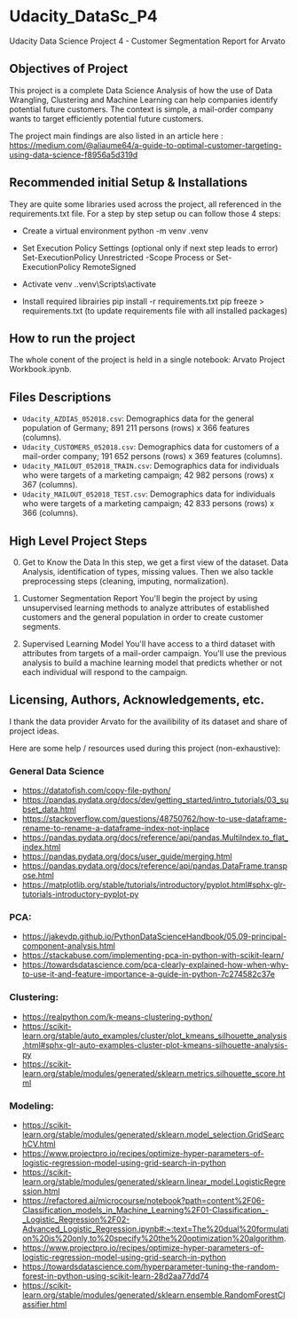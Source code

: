 # Udacity_DataSc_P4
Udacity Data Science Project 4 - Customer Segmentation Report for Arvato

## Objectives of Project
This project is a complete Data Science Analysis of how the use of Data Wrangling, Clustering and Machine Learning can help companies identify potential future customers.
The context is simple, a mail-order company wants to target efficiently potential future customers.

The project main findings are also listed in an article here : https://medium.com/@aliaume64/a-guide-to-optimal-customer-targeting-using-data-science-f8956a5d319d
## Recommended initial Setup & Installations

They are quite some libraries used across the project, all referenced in the requirements.txt file. For a step by step setup ou can follow those 4 steps:

- Create a virtual environment python -m venv .venv

- Set Execution Policy Settings (optional only if next step leads to error) Set-ExecutionPolicy Unrestricted -Scope Process or Set-ExecutionPolicy RemoteSigned

- Activate venv ..venv\Scripts\activate

- Install required librairies pip install -r requirements.txt pip freeze > requirements.txt (to update requirements file with all installed packages)

## How to run the project

The whole conent of the project is held in a single notebook: Arvato Project Workbook.ipynb.


## Files Descriptions

- `Udacity_AZDIAS_052018.csv`: Demographics data for the general population of Germany; 891 211 persons (rows) x 366 features (columns).
- `Udacity_CUSTOMERS_052018.csv`: Demographics data for customers of a mail-order company; 191 652 persons (rows) x 369 features (columns).
- `Udacity_MAILOUT_052018_TRAIN.csv`: Demographics data for individuals who were targets of a marketing campaign; 42 982 persons (rows) x 367 (columns).
- `Udacity_MAILOUT_052018_TEST.csv`: Demographics data for individuals who were targets of a marketing campaign; 42 833 persons (rows) x 366 (columns).

## High Level Project Steps
0. Get to Know the Data
In this step, we get a first view of the dataset. Data Analysis, identification of types, missing values.
Then we also tackle preprocessing steps (cleaning, imputing, normalization).

1. Customer Segmentation Report
You'll begin the project by using unsupervised learning methods to analyze attributes of established customers and the general population in order to create customer segments.

2. Supervised Learning Model
You'll have access to a third dataset with attributes from targets of a mail-order campaign. You'll use the previous analysis to build a machine learning model that predicts whether or not each individual will respond to the campaign.

## Licensing, Authors, Acknowledgements, etc.

I thank the data provider Arvato for the availibility of its dataset and share of project ideas.

Here are some help / resources used during this project (non-exhaustive):
### General Data Science

- https://datatofish.com/copy-file-python/
- https://pandas.pydata.org/docs/dev/getting_started/intro_tutorials/03_subset_data.html
- https://stackoverflow.com/questions/48750762/how-to-use-dataframe-rename-to-rename-a-dataframe-index-not-inplace
- https://pandas.pydata.org/docs/reference/api/pandas.MultiIndex.to_flat_index.html
- https://pandas.pydata.org/docs/user_guide/merging.html
- https://pandas.pydata.org/docs/reference/api/pandas.DataFrame.transpose.html
- https://matplotlib.org/stable/tutorials/introductory/pyplot.html#sphx-glr-tutorials-introductory-pyplot-py

### PCA:

- https://jakevdp.github.io/PythonDataScienceHandbook/05.09-principal-component-analysis.html
- https://stackabuse.com/implementing-pca-in-python-with-scikit-learn/
- https://towardsdatascience.com/pca-clearly-explained-how-when-why-to-use-it-and-feature-importance-a-guide-in-python-7c274582c37e

### Clustering:
- https://realpython.com/k-means-clustering-python/
- https://scikit-learn.org/stable/auto_examples/cluster/plot_kmeans_silhouette_analysis.html#sphx-glr-auto-examples-cluster-plot-kmeans-silhouette-analysis-py
- https://scikit-learn.org/stable/modules/generated/sklearn.metrics.silhouette_score.html


### Modeling:
- https://scikit-learn.org/stable/modules/generated/sklearn.model_selection.GridSearchCV.html
- https://www.projectpro.io/recipes/optimize-hyper-parameters-of-logistic-regression-model-using-grid-search-in-python
- https://scikit-learn.org/stable/modules/generated/sklearn.linear_model.LogisticRegression.html
- https://refactored.ai/microcourse/notebook?path=content%2F06-Classification_models_in_Machine_Learning%2F01-Classification_-_Logistic_Regression%2F02-Advanced_Logistic_Regression.ipynb#:~:text=The%20dual%20formulation%20is%20only,to%20specify%20the%20optimization%20algorithm.
- https://www.projectpro.io/recipes/optimize-hyper-parameters-of-logistic-regression-model-using-grid-search-in-python
- https://towardsdatascience.com/hyperparameter-tuning-the-random-forest-in-python-using-scikit-learn-28d2aa77dd74
- https://scikit-learn.org/stable/modules/generated/sklearn.ensemble.RandomForestClassifier.html


